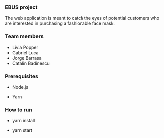 ### EBUS project
The web application is meant to catch the eyes of potential customers who are interested in purchasing a fashionable face mask.


### Team members

* Livia Popper
* Gabriel Luca
* Jorge Barrasa
* Catalin Badinescu


### Prerequisites

* Node.js

* Yarn


### How to run

* yarn install

* yarn start